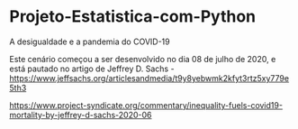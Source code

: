 # Projeto-Estatistica-com-Python

A desigualdade e a pandemia do COVID-19

Este cenário começou a ser desenvolvido no dia 08 de julho de 2020, e está pautado no artigo de Jeffrey D. Sachs - https://www.jeffsachs.org/articlesandmedia/t9y8yebwmk2kfyt3rtz5xy779e5th3

https://www.project-syndicate.org/commentary/inequality-fuels-covid19-mortality-by-jeffrey-d-sachs-2020-06

